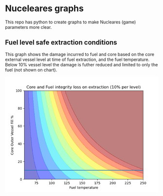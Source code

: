 # Nuceleares graphs
This repo has python to create graphs to make Nucleares (game) parameters more clear.


## Fuel level safe extraction conditions

This graph shows the damage incurred to fuel and core based on the core external vessel level at time of fuel extraction, and the fuel temperature. Below 10% vessel level the damage is futher reduced and limited to only the fuel (not shown on chart).

![Fuel level safe extraction conditions grpah](img/fuel_level_safe_extraction_conditions.png)
